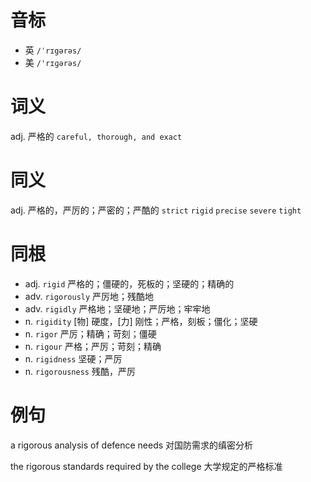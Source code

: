 # 音标

- 英 `/ˈrɪgərəs/`
- 美 `/'rɪɡərəs/`

# 词义

adj. 严格的
`careful, thorough, and exact`

# 同义

adj. 严格的，严厉的；严密的；严酷的
`strict` `rigid` `precise` `severe` `tight`

# 同根

- adj. `rigid` 严格的；僵硬的，死板的；坚硬的；精确的
- adv. `rigorously` 严厉地；残酷地
- adv. `rigidly` 严格地；坚硬地；严厉地；牢牢地
- n. `rigidity` [物] 硬度，[力] 刚性；严格，刻板；僵化；坚硬
- n. `rigor` 严厉；精确；苛刻；僵硬
- n. `rigour` 严格；严厉；苛刻；精确
- n. `rigidness` 坚硬；严厉
- n. `rigorousness` 残酷，严厉

# 例句

a rigorous analysis of defence needs
对国防需求的缜密分析

the rigorous standards required by the college
大学规定的严格标准


